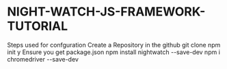 # NIGHT-WATCH-JS-FRAMEWORK-TUTORIAL
Steps used for confguration 
Create a Repository in the github
git clone 
npm init y
Ensure you get package.json
npm install nightwatch --save-dev
npm i chromedriver --save-dev